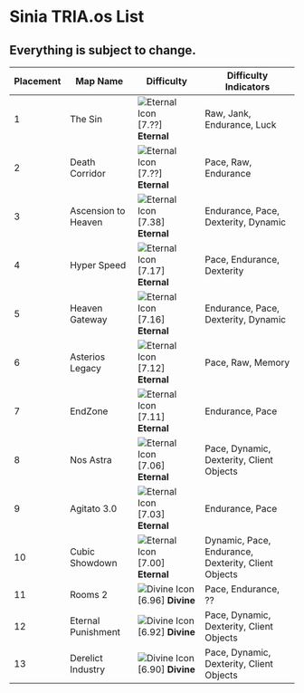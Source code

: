 # Sinia TRIA.os List
## Everything is subject to change.

| Placement | Map Name            | Difficulty     | Difficulty Indicators                               |
| --------- | ------------------- | -------------- | --------------------------------------------------- |
| 1         | The Sin             | ![Eternal Icon](https://cdn.discordapp.com/attachments/1327548822280474674/1327682308609802281/DifficultyEternal.webp?ex=6783f401&is=6782a281&hm=006ad6f2e1d2a39ba80df0bf82a9896a6242a4cc9ca502ce37a67eb0f6b9b35f&) [7.??] **Eternal** | Raw, Jank, Endurance, Luck                          |
| 2         | Death Corridor      | ![Eternal Icon](https://cdn.discordapp.com/attachments/1327548822280474674/1327682308609802281/DifficultyEternal.webp?ex=6783f401&is=6782a281&hm=006ad6f2e1d2a39ba80df0bf82a9896a6242a4cc9ca502ce37a67eb0f6b9b35f&) [7.??] **Eternal** | Pace, Raw, Endurance                                |
| 3         | Ascension to Heaven | ![Eternal Icon](https://cdn.discordapp.com/attachments/1327548822280474674/1327682308609802281/DifficultyEternal.webp?ex=6783f401&is=6782a281&hm=006ad6f2e1d2a39ba80df0bf82a9896a6242a4cc9ca502ce37a67eb0f6b9b35f&) [7.38] **Eternal** | Endurance, Pace, Dexterity, Dynamic                 |
| 4         | Hyper Speed         | ![Eternal Icon](https://cdn.discordapp.com/attachments/1327548822280474674/1327682308609802281/DifficultyEternal.webp?ex=6783f401&is=6782a281&hm=006ad6f2e1d2a39ba80df0bf82a9896a6242a4cc9ca502ce37a67eb0f6b9b35f&) [7.17] **Eternal** | Pace, Endurance, Dexterity                          |
| 5         | Heaven Gateway      | ![Eternal Icon](https://cdn.discordapp.com/attachments/1327548822280474674/1327682308609802281/DifficultyEternal.webp?ex=6783f401&is=6782a281&hm=006ad6f2e1d2a39ba80df0bf82a9896a6242a4cc9ca502ce37a67eb0f6b9b35f&) [7.16] **Eternal** | Endurance, Pace, Dexterity, Dynamic                 |
| 6         | Asterios Legacy     | ![Eternal Icon](https://cdn.discordapp.com/attachments/1327548822280474674/1327682308609802281/DifficultyEternal.webp?ex=6783f401&is=6782a281&hm=006ad6f2e1d2a39ba80df0bf82a9896a6242a4cc9ca502ce37a67eb0f6b9b35f&) [7.12] **Eternal** | Pace, Raw, Memory                                   |
| 7         | EndZone             | ![Eternal Icon](https://cdn.discordapp.com/attachments/1327548822280474674/1327682308609802281/DifficultyEternal.webp?ex=6783f401&is=6782a281&hm=006ad6f2e1d2a39ba80df0bf82a9896a6242a4cc9ca502ce37a67eb0f6b9b35f&) [7.11] **Eternal** | Endurance, Pace                                     |
| 8         | Nos Astra           | ![Eternal Icon](https://cdn.discordapp.com/attachments/1327548822280474674/1327682308609802281/DifficultyEternal.webp?ex=6783f401&is=6782a281&hm=006ad6f2e1d2a39ba80df0bf82a9896a6242a4cc9ca502ce37a67eb0f6b9b35f&) [7.06] **Eternal** | Pace, Dynamic, Dexterity, Client Objects            |
| 9         | Agitato 3.0         | ![Eternal Icon](https://cdn.discordapp.com/attachments/1327548822280474674/1327682308609802281/DifficultyEternal.webp?ex=6783f401&is=6782a281&hm=006ad6f2e1d2a39ba80df0bf82a9896a6242a4cc9ca502ce37a67eb0f6b9b35f&) [7.03] **Eternal** | Endurance, Pace                                     |
| 10        | Cubic Showdown      | ![Eternal Icon](https://cdn.discordapp.com/attachments/1327548822280474674/1327682308609802281/DifficultyEternal.webp?ex=6783f401&is=6782a281&hm=006ad6f2e1d2a39ba80df0bf82a9896a6242a4cc9ca502ce37a67eb0f6b9b35f&) [7.00] **Eternal** | Dynamic, Pace, Endurance, Dexterity, Client Objects |
| 11        | Rooms 2             | ![Divine Icon](https://cdn.discordapp.com/emojis/1018453058956566528.png) [6.96] **Divine**  | Pace, Endurance, ??                                 |
| 12        | Eternal Punishment  | ![Divine Icon](https://cdn.discordapp.com/emojis/1018453058956566528.png) [6.92] **Divine**  | Pace, Dynamic, Dexterity, Client Objects            |
| 13        | Derelict Industry   | ![Divine Icon](https://cdn.discordapp.com/emojis/1018453058956566528.png) [6.90] **Divine**  | Pace, Dynamic, Dexterity, Client Objects            |
